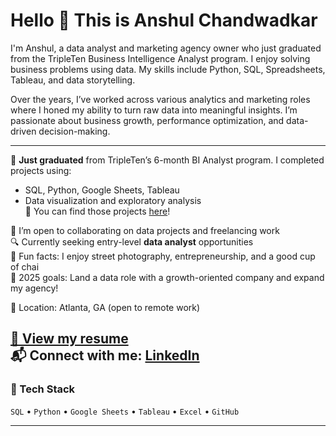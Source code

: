 # Hello 👋 This is Anshul Chandwadkar

I'm Anshul, a data analyst and marketing agency owner who just graduated from the TripleTen Business Intelligence Analyst program. I enjoy solving business problems using data. My skills include Python, SQL, Spreadsheets, Tableau, and data storytelling.

Over the years, I’ve worked across various analytics and marketing roles where I honed my ability to turn raw data into meaningful insights. I’m passionate about business growth, performance optimization, and data-driven decision-making.

---

🌱 **Just graduated** from TripleTen’s 6-month BI Analyst program. I completed projects using:
- SQL, Python, Google Sheets, Tableau
- Data visualization and exploratory analysis  
📁 You can find those projects [here](https://github.com/anshulcmax/Data_projects_TripleTen)!

🤝 I’m open to collaborating on data projects and freelancing work  
🔍 Currently seeking entry-level **data analyst** opportunities  
🐶 Fun facts: I enjoy street photography, entrepreneurship, and a good cup of chai  
🎯 2025 goals: Land a data role with a growth-oriented company and expand my agency!

📍 Location: Atlanta, GA (open to remote work)

[📄 View my resume](https://docs.google.com/document/d/1ZqZdhhjQA5eWLOFzRwRbgzp_74aYp7wCy7bORboFBUw/edit?usp=sharing)  
📬 Connect with me: [LinkedIn](https://www.linkedin.com/in/anshul-chandwadkar-65b660331/)
---

### 🚀 Tech Stack

`SQL` • `Python` • `Google Sheets` • `Tableau` • `Excel` • `GitHub`

---


<!--
**anshulcmax/anshulcmax** is a ✨ _special_ ✨ repository because its `README.md` (this file) appears on your GitHub profile.

Here are some ideas to get you started:

- 🔭 I’m currently working on ...
- 🌱 I’m currently learning ...
- 👯 I’m looking to collaborate on ...
- 🤔 I’m looking for help with ...
- 💬 Ask me about ...
- 📫 How to reach me: ...
- 😄 Pronouns: ...
- ⚡ Fun fact: ...
-->
